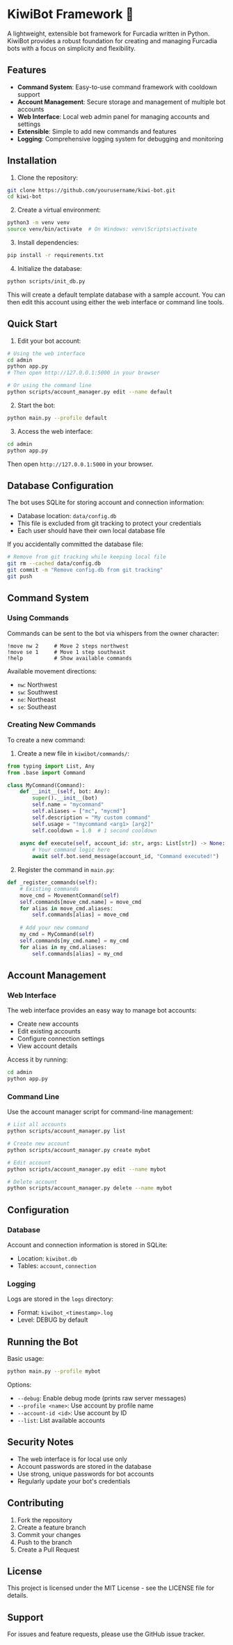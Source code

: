 # KiwiBot Framework 🥝

A lightweight, extensible bot framework for Furcadia written in Python. KiwiBot provides a robust foundation for creating and managing Furcadia bots with a focus on simplicity and flexibility.

## Features

- **Command System**: Easy-to-use command framework with cooldown support
- **Account Management**: Secure storage and management of multiple bot accounts
- **Web Interface**: Local web admin panel for managing accounts and settings
- **Extensible**: Simple to add new commands and features
- **Logging**: Comprehensive logging system for debugging and monitoring

## Installation

1. Clone the repository:
```bash
git clone https://github.com/yourusername/kiwi-bot.git
cd kiwi-bot
```

2. Create a virtual environment:
```bash
python3 -m venv venv
source venv/bin/activate  # On Windows: venv\Scripts\activate
```

3. Install dependencies:
```bash
pip install -r requirements.txt
```

4. Initialize the database:
```bash
python scripts/init_db.py
```
This will create a default template database with a sample account. You can then edit this account using either the web interface or command line tools.

## Quick Start

1. Edit your bot account:
```bash
# Using the web interface
cd admin
python app.py
# Then open http://127.0.0.1:5000 in your browser

# Or using the command line
python scripts/account_manager.py edit --name default
```

2. Start the bot:
```bash
python main.py --profile default
```

3. Access the web interface:
```bash
cd admin
python app.py
```
Then open `http://127.0.0.1:5000` in your browser.

## Database Configuration

The bot uses SQLite for storing account and connection information:
- Database location: `data/config.db`
- This file is excluded from git tracking to protect your credentials
- Each user should have their own local database file

If you accidentally committed the database file:
```bash
# Remove from git tracking while keeping local file
git rm --cached data/config.db
git commit -m "Remove config.db from git tracking"
git push
```

## Command System

### Using Commands

Commands can be sent to the bot via whispers from the owner character:
```
!move nw 2     # Move 2 steps northwest
!move se 1     # Move 1 step southeast
!help          # Show available commands
```

Available movement directions:
- `nw`: Northwest
- `sw`: Southwest
- `ne`: Northeast
- `se`: Southeast

### Creating New Commands

To create a new command:

1. Create a new file in `kiwibot/commands/`:
```python
from typing import List, Any
from .base import Command

class MyCommand(Command):
    def __init__(self, bot: Any):
        super().__init__(bot)
        self.name = "mycommand"
        self.aliases = ["mc", "mycmd"]
        self.description = "My custom command"
        self.usage = "!mycommand <arg1> [arg2]"
        self.cooldown = 1.0  # 1 second cooldown
    
    async def execute(self, account_id: str, args: List[str]) -> None:
        # Your command logic here
        await self.bot.send_message(account_id, "Command executed!")
```

2. Register the command in `main.py`:
```python
def _register_commands(self):
    # Existing commands
    move_cmd = MovementCommand(self)
    self.commands[move_cmd.name] = move_cmd
    for alias in move_cmd.aliases:
        self.commands[alias] = move_cmd
    
    # Add your new command
    my_cmd = MyCommand(self)
    self.commands[my_cmd.name] = my_cmd
    for alias in my_cmd.aliases:
        self.commands[alias] = my_cmd
```

## Account Management

### Web Interface

The web interface provides an easy way to manage bot accounts:
- Create new accounts
- Edit existing accounts
- Configure connection settings
- View account details

Access it by running:
```bash
cd admin
python app.py
```

### Command Line

Use the account manager script for command-line management:
```bash
# List all accounts
python scripts/account_manager.py list

# Create new account
python scripts/account_manager.py create mybot

# Edit account
python scripts/account_manager.py edit --name mybot

# Delete account
python scripts/account_manager.py delete --name mybot
```

## Configuration

### Database

Account and connection information is stored in SQLite:
- Location: `kiwibot.db`
- Tables: `account`, `connection`

### Logging

Logs are stored in the `logs` directory:
- Format: `kiwibot_<timestamp>.log`
- Level: DEBUG by default

## Running the Bot

Basic usage:
```bash
python main.py --profile mybot
```

Options:
- `--debug`: Enable debug mode (prints raw server messages)
- `--profile <name>`: Use account by profile name
- `--account-id <id>`: Use account by ID
- `--list`: List available accounts

## Security Notes

- The web interface is for local use only
- Account passwords are stored in the database
- Use strong, unique passwords for bot accounts
- Regularly update your bot's credentials

## Contributing

1. Fork the repository
2. Create a feature branch
3. Commit your changes
4. Push to the branch
5. Create a Pull Request

## License

This project is licensed under the MIT License - see the LICENSE file for details.

## Support

For issues and feature requests, please use the GitHub issue tracker. 